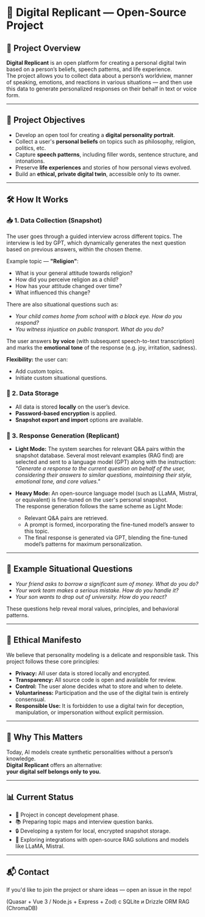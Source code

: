 # 📡 Digital Replicant — Open-Source Project

## 📖 Project Overview

**Digital Replicant** is an open platform for creating a personal digital twin based on a person’s beliefs, speech patterns, and life experience.  
The project allows you to collect data about a person’s worldview, manner of speaking, emotions, and reactions in various situations — and then use this data to generate personalized responses on their behalf in text or voice form.

---

## 🎯 Project Objectives

- Develop an open tool for creating a **digital personality portrait**.
- Collect a user's **personal beliefs** on topics such as philosophy, religion, politics, etc.
- Capture **speech patterns**, including filler words, sentence structure, and intonations.
- Preserve **life experiences** and stories of how personal views evolved.
- Build an **ethical, private digital twin**, accessible only to its owner.

---

## 🛠️ How It Works

### 📥 1. Data Collection (Snapshot)

The user goes through a guided interview across different topics. The interview is led by GPT, which dynamically generates the next question based on previous answers, within the chosen theme.

Example topic — **"Religion"**:

- What is your general attitude towards religion?
- How did you perceive religion as a child?
- How has your attitude changed over time?
- What influenced this change?

There are also situational questions such as:

- *Your child comes home from school with a black eye. How do you respond?*
- *You witness injustice on public transport. What do you do?*

The user answers **by voice** (with subsequent speech-to-text transcription) and marks the **emotional tone** of the response (e.g. joy, irritation, sadness).

**Flexibility:** the user can:
- Add custom topics.
- Initiate custom situational questions.

### 💾 2. Data Storage

- All data is stored **locally** on the user’s device.
- **Password-based encryption** is applied.
- **Snapshot export and import** options are available.

### 🤖 3. Response Generation (Replicant)

- **Light Mode:** The system searches for relevant Q&A pairs within the snapshot database. Several most relevant examples (RAG find) are selected and sent to a language model (GPT) along with the instruction:  
  *"Generate a response to the current question on behalf of the user, considering their answers to similar questions, maintaining their style, emotional tone, and core values."*

- **Heavy Mode:** An open-source language model (such as LLaMA, Mistral, or equivalent) is fine-tuned on the user's personal snapshot.  
  The response generation follows the same scheme as Light Mode:
  - Relevant Q&A pairs are retrieved.
  - A prompt is formed, incorporating the fine-tuned model’s answer to this topic.
  - The final response is generated via GPT, blending the fine-tuned model’s patterns for maximum personalization.

---

## 🧩 Example Situational Questions

- *Your friend asks to borrow a significant sum of money. What do you do?*
- *Your work team makes a serious mistake. How do you handle it?*
- *Your son wants to drop out of university. How do you react?*

These questions help reveal moral values, principles, and behavioral patterns.

---

## 📜 Ethical Manifesto

We believe that personality modeling is a delicate and responsible task. This project follows these core principles:

- **Privacy:** All user data is stored locally and encrypted.
- **Transparency:** All source code is open and available for review.
- **Control:** The user alone decides what to store and when to delete.
- **Voluntariness:** Participation and the use of the digital twin is entirely consensual.
- **Responsible Use:** It is forbidden to use a digital twin for deception, manipulation, or impersonation without explicit permission.

---

## 📌 Why This Matters

Today, AI models create synthetic personalities without a person’s knowledge.  
**Digital Replicant** offers an alternative:  
**your digital self belongs only to you.**

---

## 📊 Current Status

- 📄 Project in concept development phase.
- 📚 Preparing topic maps and interview question banks.
- 🔒 Developing a system for local, encrypted snapshot storage.
- 🤖 Exploring integrations with open-source RAG solutions and models like LLaMA, Mistral.

---

## 📬 Contact

If you'd like to join the project or share ideas — open an issue in the repo!

(Quasar + Vue 3 / Node.js + Express + Zod) с SQLite и Drizzle ORM RAG (ChromaDB) 